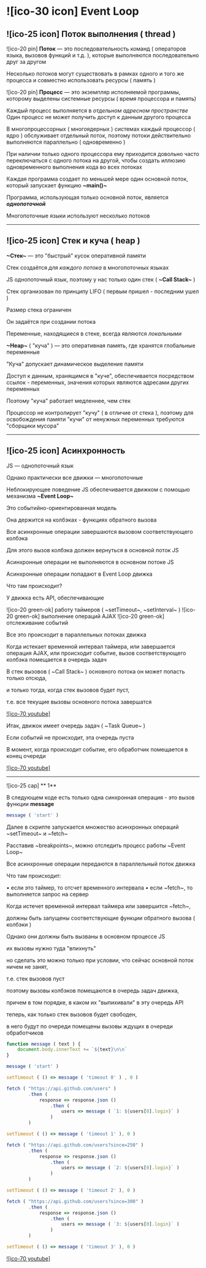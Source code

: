 # ![ico-30 icon] Event Loop

## ![ico-25 icon] Поток выполнения ( thread )

![ico-20 pin] **Поток** — это последовательность команд ( операторов языка, вызовов функций и т.д. ), которые выполняются последовательно друг за другом

Несколько потоков могут существовать в рамках одного и того же процесса и совместно использовать ресурсы ( память )

![ico-20 pin] **Процесс** — это экземпляр исполняемой программы, которому выделены системные ресурсы ( время процессора и память)

Каждый процесс выполняется в _отдельном адресном пространстве_
Один процесс не может получить доступ к данным другого процесса

В многопроцессорных ( многоядерных ) системах каждый процессор ( ядро ) обслуживает отдельный поток, поэтому потоки действительно выполняются параллельно ( одновременно )

При наличии только одного процессора ему приходится довольно часто переключаться с одного потока на другой, чтобы создать иллюзию одновременного выполнения кода во всех потоках

Каждая программа создает по меньшей мере один основной поток, который запускает функцию **~main()~**

Программа, использующая только основной поток, является **_однопоточной_**

Многопоточные языки используют несколько потоков

_________________________________________________

## ![ico-25 icon] Стек и куча ( heap )

**~Стек~** — это "быстрый" кусок оперативной памяти

Стек создаётся _для каждого потока_ в многопоточных языках

JS однопоточный язык, поэтому у нас только один стек ( **~Call Stack~** )

Стек организован по принципу LIFO ( первым пришел - последним ушел )

Размер стека ограничен

Он задаётся при создании потока

Переменные, находящиеся в стеке, всегда являются _локальными_

**~Heap~** ( "куча" ) — это оперативная память, где хранятся глобальные переменные

"Куча" допускает динамическое выделение памяти

Доступ к данным, хранящимся в "куче", обеспечивается посредством ссылок - переменных, значения которых являются адресами других переменных

Поэтому "куча" работает медленнее, чем стек

Процессор не контролирует "кучу" ( в отличие от стека ), поэтому для освобождения памяти "кучи" от ненужных переменных требуются  "сборщики мусора"

_________________________________________________

## ![ico-25 icon] Асинхронность

JS — однопоточный язык

Однако практически все движки — многопоточные

Неблокирующее поведение JS обеспечивается движком с помощью механизма **~Event Loop~**

Это событийно-ориентированная модель

Она держится на колбэках - функциях обратного вызова

Все асинхронные операции завершаются вызовом соответствующего колбэка

Для этого вызов колбэка должен вернуться в основной поток JS

Асинхронные операции не выполняются в основном потоке JS

Асинхронные операции попадают в Event Loop движка

Что там происходит?

У движка есть API, обеспечивающие

![ico-20 green-ok] работу таймеров ( ~setTimeout~, ~setInterval~ )
![ico-20 green-ok] выполнение операций AJAX
![ico-20 green-ok] отслеживание событий

Все это происходит в параллельных потоках движка

Когда истекает временной интервал таймера, или завершается операция AJAX, или происходит событие, вызов соответствующего колбэка помещается в очередь задач

В стек вызовов ( ~Call Stack~ ) основного потока он может попасть только отсюда,

и только тогда, когда стек вызовов будет пуст,

т.е. все текущие вызовы основного потока завершатся

[![ico-70 youtube]](https://youtu.be/w8hIMAszebU)

Итак, движок имеет очередь задач ( ~Task Queue~ )

Если событий не происходит, эта очередь пуста

В момент, когда происходит событие, его обработчик помещается в конец очереди

[![ico-70 youtube]](https://www.youtube.com/embed/P77ukSzbgS8)

______________________________

![ico-25 cap] ** 1**

В следующем коде есть только одна синхронная операция - это вызов функции **message**

~~~javascript
message ( 'start' )
~~~

Далее в скрипте запускается множество асинхронных операций ~setTimeout~ и ~fetch~

Расставив ~breakpoints~, можно отследить процесс работы ~Event Loop~

Все асинхронные операции передаются в параллельный поток движка

Что там происходит:

• если это таймер, то отсчет временного интервала
• если ~fetch~, то выполняется запрос на сервер

Когда истечет временной интервал таймера или завершится ~fetch~,

должны быть запущены соответствующие функции обратного вызова ( колбэки )

Однако они должны быть вызваны в основном процессе JS

их вызовы нужно туда "впихнуть"

но сделать это можно только при условии, что сейчас основной поток ничем не занят,

т.е. стек вызовов пуст

поэтому вызовы колбэков помещаются в очередь задач движка,

причем в том порядке, в каком их "выпихивали" в эту очередь API

теперь, как только стек вызовов будет свободен,

в него будут по очереди помещены вызовы ждущих в очереди обработчиков

~~~~javascript
function message ( text ) {
    document.body.innerText += `${text}\n\n`
}

message ( 'start' )

setTimeout ( () => message ( 'timeout 0' ) , 0 )

fetch ( "https://api.github.com/users" )
        .then (
            response => response.json ()
                .then (
                    users => message ( `1: ${users[0].login}` )
                )
        )

setTimeout ( () => message ( 'timeout 1' ), 0 )

fetch ( "https://api.github.com/users?since=250" )
        .then (
            response => response.json ()
                .then (
                    users => message ( `2: ${users[0].login}` )
                )
        )

setTimeout ( () => message ( 'timeout 2' ), 0 )

fetch ( "https://api.github.com/users?since=300" )
        .then (
            response => response.json ()
                .then (
                    users => message ( `3: ${users[0].login}` )
                )
        )

setTimeout ( () => message ( 'timeout 3' ), 0 )
~~~~

[![ico-70 youtube]](https://youtu.be/hS7QvR2Ro8o)
